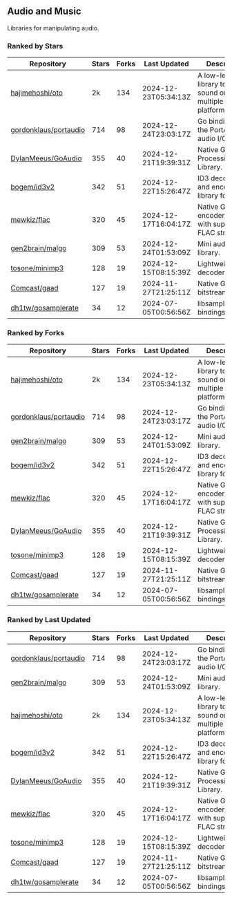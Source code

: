 ## Audio and Music

Libraries for manipulating audio.

### Ranked by Stars

| Repository | Stars | Forks | Last Updated | Description | 
|------------|-------|-------|--------------|-------------|
| [hajimehoshi/oto](https://github.com/hajimehoshi/oto) | 2k | 134 | 2024-12-23T05:34:13Z |  A low-level library to play sound on multiple platforms. |
| [gordonklaus/portaudio](https://github.com/gordonklaus/portaudio) | 714 | 98 | 2024-12-24T23:03:17Z |  Go bindings for the PortAudio audio I/O library. |
| [DylanMeeus/GoAudio](https://github.com/DylanMeeus/GoAudio) | 355 | 40 | 2024-12-21T19:39:31Z |  Native Go Audio Processing Library. |
| [bogem/id3v2](https://github.com/bogem/id3v2) | 342 | 51 | 2024-12-22T15:26:47Z |  ID3 decoding and encoding library for Go. |
| [mewkiz/flac](https://github.com/mewkiz/flac) | 320 | 45 | 2024-12-17T16:04:17Z |  Native Go FLAC encoder/decoder with support for FLAC streams. |
| [gen2brain/malgo](https://github.com/gen2brain/malgo) | 309 | 53 | 2024-12-24T01:53:09Z |  Mini audio library. |
| [tosone/minimp3](https://github.com/tosone/minimp3) | 128 | 19 | 2024-12-15T08:15:39Z |  Lightweight MP3 decoder library. |
| [Comcast/gaad](https://github.com/Comcast/gaad) | 127 | 19 | 2024-11-27T21:25:11Z |  Native Go AAC bitstream parser. |
| [dh1tw/gosamplerate](https://github.com/dh1tw/gosamplerate) | 34 | 12 | 2024-07-05T00:56:56Z |  libsamplerate bindings for go. |

### Ranked by Forks

| Repository | Stars | Forks | Last Updated | Description | 
|------------|-------|-------|--------------|-------------|
| [hajimehoshi/oto](https://github.com/hajimehoshi/oto) | 2k | 134 | 2024-12-23T05:34:13Z |  A low-level library to play sound on multiple platforms. |
| [gordonklaus/portaudio](https://github.com/gordonklaus/portaudio) | 714 | 98 | 2024-12-24T23:03:17Z |  Go bindings for the PortAudio audio I/O library. |
| [gen2brain/malgo](https://github.com/gen2brain/malgo) | 309 | 53 | 2024-12-24T01:53:09Z |  Mini audio library. |
| [bogem/id3v2](https://github.com/bogem/id3v2) | 342 | 51 | 2024-12-22T15:26:47Z |  ID3 decoding and encoding library for Go. |
| [mewkiz/flac](https://github.com/mewkiz/flac) | 320 | 45 | 2024-12-17T16:04:17Z |  Native Go FLAC encoder/decoder with support for FLAC streams. |
| [DylanMeeus/GoAudio](https://github.com/DylanMeeus/GoAudio) | 355 | 40 | 2024-12-21T19:39:31Z |  Native Go Audio Processing Library. |
| [tosone/minimp3](https://github.com/tosone/minimp3) | 128 | 19 | 2024-12-15T08:15:39Z |  Lightweight MP3 decoder library. |
| [Comcast/gaad](https://github.com/Comcast/gaad) | 127 | 19 | 2024-11-27T21:25:11Z |  Native Go AAC bitstream parser. |
| [dh1tw/gosamplerate](https://github.com/dh1tw/gosamplerate) | 34 | 12 | 2024-07-05T00:56:56Z |  libsamplerate bindings for go. |

### Ranked by Last Updated

| Repository | Stars | Forks | Last Updated | Description | 
|------------|-------|-------|--------------|-------------|
| [gordonklaus/portaudio](https://github.com/gordonklaus/portaudio) | 714 | 98 | 2024-12-24T23:03:17Z |  Go bindings for the PortAudio audio I/O library. |
| [gen2brain/malgo](https://github.com/gen2brain/malgo) | 309 | 53 | 2024-12-24T01:53:09Z |  Mini audio library. |
| [hajimehoshi/oto](https://github.com/hajimehoshi/oto) | 2k | 134 | 2024-12-23T05:34:13Z |  A low-level library to play sound on multiple platforms. |
| [bogem/id3v2](https://github.com/bogem/id3v2) | 342 | 51 | 2024-12-22T15:26:47Z |  ID3 decoding and encoding library for Go. |
| [DylanMeeus/GoAudio](https://github.com/DylanMeeus/GoAudio) | 355 | 40 | 2024-12-21T19:39:31Z |  Native Go Audio Processing Library. |
| [mewkiz/flac](https://github.com/mewkiz/flac) | 320 | 45 | 2024-12-17T16:04:17Z |  Native Go FLAC encoder/decoder with support for FLAC streams. |
| [tosone/minimp3](https://github.com/tosone/minimp3) | 128 | 19 | 2024-12-15T08:15:39Z |  Lightweight MP3 decoder library. |
| [Comcast/gaad](https://github.com/Comcast/gaad) | 127 | 19 | 2024-11-27T21:25:11Z |  Native Go AAC bitstream parser. |
| [dh1tw/gosamplerate](https://github.com/dh1tw/gosamplerate) | 34 | 12 | 2024-07-05T00:56:56Z |  libsamplerate bindings for go. |

